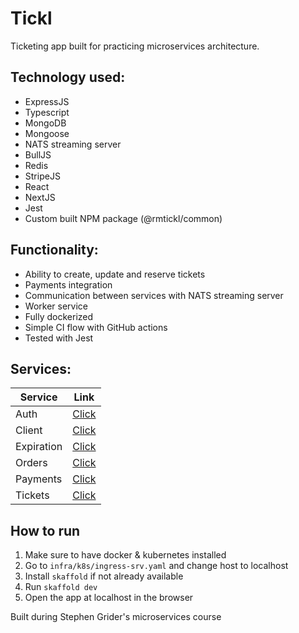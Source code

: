 # Tickl

Ticketing app built for practicing microservices architecture.

## Technology used:

-   ExpressJS
-   Typescript
-   MongoDB
-   Mongoose
-   NATS streaming server
-   BullJS
-   Redis
-   StripeJS
-   React
-   NextJS
-   Jest
-   Custom built NPM package (@rmtickl/common)

## Functionality:

-   Ability to create, update and reserve tickets
-   Payments integration
-   Communication between services with NATS streaming server
-   Worker service
-   Fully dockerized
-   Simple CI flow with GitHub actions
-   Tested with Jest

## Services:

| Service    | Link |
| ---------- | ---- |
| Auth       | [Click](https://github.com/rmarinov045/tickl/tree/main/auth)     |
| Client     | [Click](https://github.com/rmarinov045/tickl/tree/main/client)     |
| Expiration | [Click](https://github.com/rmarinov045/tickl/tree/main/expiration)     |
| Orders     | [Click](https://github.com/rmarinov045/tickl/tree/main/orders)     |
| Payments   | [Click](https://github.com/rmarinov045/tickl/tree/main/payments)     |
| Tickets    | [Click](https://github.com/rmarinov045/tickl/tree/main/tickets)     |

## How to run

1. Make sure to have docker & kubernetes installed
2. Go to `infra/k8s/ingress-srv.yaml` and change host to localhost
3. Install `skaffold` if not already available
4. Run `skaffold dev`
5. Open the app at localhost in the browser

Built during Stephen Grider's microservices course
